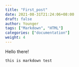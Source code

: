 ```yaml
---
title: "First_post"
date: 2021-08-31T21:24:06+08:00
draft: false
author: Younger
tags: ["Markdown", "HTML"]
categories: ["documentation"]
weight: 4
---
```


Hello there!

```
this is markdown test
```
